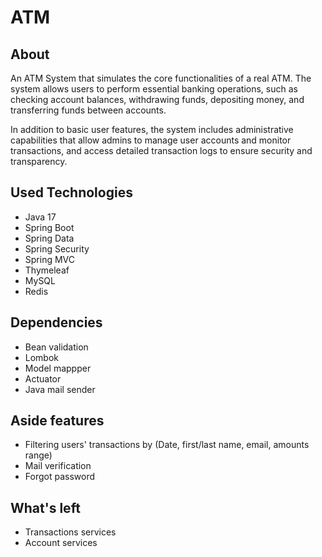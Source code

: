 # ATM
## About 
An ATM  System that simulates the core functionalities of a real ATM. The system allows users to perform essential banking operations, such as checking account balances, withdrawing funds, depositing money, and transferring funds between accounts.

In addition to basic user features, the system includes administrative capabilities that allow admins to manage user accounts and monitor transactions, and access detailed transaction logs to ensure security and transparency.

## Used Technologies
* Java 17
* Spring Boot
* Spring Data
* Spring Security
* Spring MVC 
* Thymeleaf 
* MySQL
* Redis


## Dependencies
* Bean validation
* Lombok
* Model mappper
* Actuator
* Java mail sender
## Aside features
* Filtering users' transactions by (Date, first/last name, email, amounts range)
* Mail verification 
* Forgot password

## What's left
- Transactions services
- Account services
